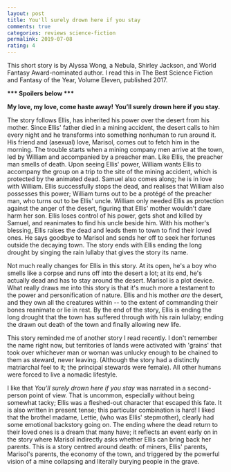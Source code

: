 ```yaml
---
layout: post
title: You'll surely drown here if you stay
comments: true
categories: reviews science-fiction
permalink: 2019-07-08
rating: 4
---
```


This short story is by Alyssa Wong, a Nebula, Shirley Jackson, and World Fantasy Award-nominated author. I read this in The Best Science Fiction and Fantasy of the Year, Volume Eleven, published 2017.

<b> *** Spoilers below *** </b>

**My love, my love, come haste away!**
**You’ll surely drown here if you stay.**

<span class="spoiler">The story follows Ellis, has inherited his power over the desert from his mother. Since Ellis' father died in a mining accident, the desert calls to him every night and he transforms into something nonhuman to run around it. His friend and (asexual) love, Marisol, comes out to fetch him in the morning. The trouble starts when a mining company men arrive at the town, led by William and accompanied by a preacher man. Like Ellis, the preacher man smells of death. Upon seeing Ellis' power, William wants Ellis to accompany the group on a trip to the site of the mining accident, which is protected by the animated dead. Samuel also comes along; he is in love with William. Ellis successfully stops the dead, and realises that William also possesses this power; William turns out to be a protégé of the preacher man, who turns out to be Ellis' uncle. William only needed Ellis as protection against the anger of the desert, figuring that Ellis' mother wouldn't dare harm her son. Ellis loses control of his power, gets shot and killed by Samuel, and reanimates to find his uncle beside him. With his mother's blessing, Ellis raises the dead and leads them to town to find their loved ones. He says goodbye to Marisol and sends her off to seek her fortunes outside the decaying town. The story ends with Ellis ending the long drought by singing the rain lullaby that gives the story its name. </span>

Not much really changes for Ellis in this story. At its open, he's a boy who smells like a corpse and runs off into the desert a lot; at its end, he's actually dead and has to stay around the desert. Marisol is a plot device. What really draws me into this story is that it's much more a testament to the power and personification of nature. Ellis and his mother *are* the desert, and they own all the creatures within -- to the extent of commanding their bones reanimate or lie in rest. By the end of the story, Ellis is ending the long drought that the town has suffered through with his rain lullaby; ending the drawn out death of the town and finally allowing new life.

This story reminded me of another story I read recently. I don't remember the name right now, but territories of lands were activated with 'grains' that took over whichever man or woman was unlucky enough to be chained to them as steward, never leaving. (Although the story had a distinctly matriarchal feel to it; the principal stewards were female). All other humans were forced to live a nomadic lifestyle. 

I like that *You'll surely drown here if you stay*  was narrated in a second-person point of view. That is uncommon, especially without being somewhat tacky; Ellis was a fleshed-out character that escaped this fate. It is also written in present tense; this particular combination is hard! I liked that the brothel madame, Lettie, (who was Ellis' stepmother), clearly had some emotional backstory going on. The ending where the dead return to their loved ones is a dream that many have; it reflects an event early on in the story where Marisol indirectly asks whether Ellis can bring back her parents. This is a story centred around death: of miners, Ellis' parents, Marisol's parents, the economy of the town, and triggered by the powerful vision of a mine collapsing and literally burying people in the grave.